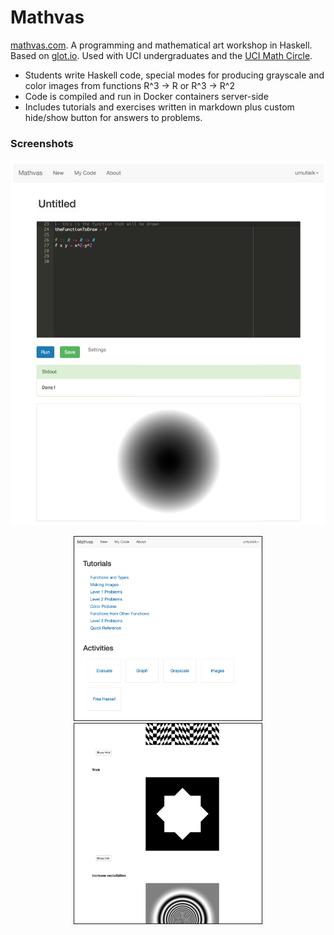 Mathvas
=======

[mathvas.com](http://www.mathvas.com). A programming and mathematical art workshop in Haskell. Based on [glot.io](https://www.glot.io). Used with UCI undergraduates and the [UCI Math Circle](https://www.math.uci.edu/~mathcircle/).  

* Students write Haskell code, special modes for producing grayscale and color images from functions R^3 -> R or R^3 -> R^2
* Code is compiled and run in Docker containers server-side
* Includes tutorials and exercises written in markdown plus custom hide/show button for answers to problems. 


### Screenshots

![How it works](static/img/usage_example.png)

<center>
<img src="static/img/new_page.png" alt="new activity page" width="300" border="1" />
<img src="static/img/exercises_page.png" alt="tutorial example" width="300" border="1"/>
</center>

